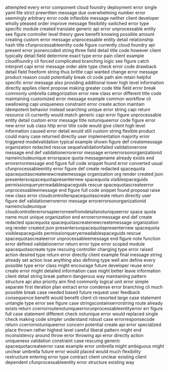 attempted every error component cloud foundry deployment error single yaml file strict prewritten message due overwhelming number error seemingly arbitrary error code inflexible message neither client developer wholly pleased order improve message flexibility switched error type specific module created translate generic api error unprocessable entity see figure controller level theory gave benefit knowing possible amount creating custom error message unprocessable entity detail relationship hash title cfunprocessableentity code figure currently cloud foundry api present error jsonencoded string three field detail title code however client typically detail field determine exact type error pain client example cloudfoundry cli forced complicated branching logic see figure catch interpret capi error message order able type check error code drawback detail field freeform string thus brittle capi wanted change error message product reason could potentially break cli code path aim retain helpful specific error message also providing additional lower high level information directly applies client propose making greater code title field error break commonly umbrella categorization error new class error different title code maintaining customized error message example common workflow cli swallowing capi uniqueness constraint error create action maintain idempotent behavior instead searching unique error string capi return resource cli currently would match generic capi error figure unprocessable entity detail custom error message title notuniqueerror code figure error new error sub class http error title code would give client high level information caused error detail would still custom string flexible product could many case returned directly user implementation majority error triggered modelvalidation typical example shown figure def createmessage organization redacted rescue sequelvalidationfailed validationerrore message end def validationerrorerror message errorerrorsonorganizationid nameincludeunique errorspace quota messagename already exists end errorerrormessage end figure full code snippet found error converted usual cfunprocessableentity error figure def create redacted spacequota spacequotascreatenewcreatemessage organization org render created json presentersvspacequotapresenternew spacequota visiblespaceguids permissionqueryerreadablespaceguids rescue spacequotascreateerror unprocessableemessage end figure full code snippet found proposal raise new class error cloudcontrollerspacequotascreate return directly user figure def validationerrorerror message errorerrorsonorganizationid nameincludeunique cloudcontrollererrorsapierrornewfromdetailsnotuniqueerror space quota name must unique organization end errorerrormessage end def create redacted spacequota spacequotascreatenewcreatemessage organization org render created json presentersvspacequotapresenternew spacequota visiblespaceguids permissionqueryerreadablespaceguids rescue spacequotascreateerror unprocessableemessage end figure note function error defined validationerror return error type error scoped module spacequotascreate type rescuing controller changing type error raised action desired type return error directly client example final message string already set action lose anything also defining type well aim define every possible type error class might encourage future developer reuse error create error might detailed information case might better leave information client detail string break pattern dangerous way maintaining pattern structure api also priority aim find commonly logical unit error simple separate first iteration plan extract error condense error branching cli much possible break case needed based future request user feedback consequence benefit would benefit client cli resorted large case statement untangle type error see figure case stringscontainserrorstring route already exists return ccerrorroutenotuniqueerrorunprocessableentityerror err figure full case statement different check notunique error would replaced single check making code simpler understand robust case errorresponsecode return ccerrornotuniqueerror concern potential create api error specialized place thrown rather highest level careful liberal pattern might end inconsistency around throw error throwing api error directly action uniqueness validation constraint case rescuing generic spacequotacreateerror case example error umbrella might ambiguous might unclear umbrella future error would placed would much flexibility restructure entering error type contract client unclear existing client dependent cfunprocessableentity error structure existing way